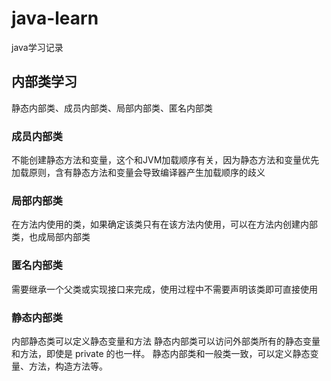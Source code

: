 # java-learn
java学习记录

## 内部类学习
 静态内部类、成员内部类、局部内部类、匿名内部类
### 成员内部类
 不能创建静态方法和变量，这个和JVM加载顺序有关，因为静态方法和变量优先加载原则，含有静态方法和变量会导致编译器产生加载顺序的歧义

### 局部内部类
 在方法内使用的类，如果确定该类只有在该方法内使用，可以在方法内创建内部类，也成局部内部类
 
### 匿名内部类
 需要继承一个父类或实现接口来完成，使用过程中不需要声明该类即可直接使用
 
### 静态内部类
 内部静态类可以定义静态变量和方法
 静态内部类可以访问外部类所有的静态变量和方法，即使是 private 的也一样。
 静态内部类和一般类一致，可以定义静态变量、方法，构造方法等。
